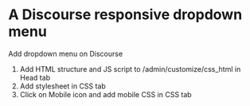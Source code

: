 #  A Discourse responsive dropdown menu

Add dropdown menu on Discourse
1. Add HTML structure and JS script to /admin/customize/css_html in Head tab
2. Add stylesheet in CSS tab
3. Click on Mobile icon and add mobile CSS in CSS tab
